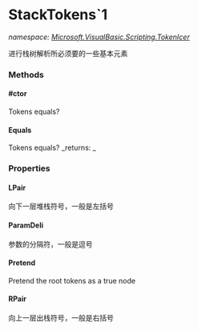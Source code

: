 ﻿
# StackTokens`1
_namespace: [Microsoft.VisualBasic.Scripting.TokenIcer](N-Microsoft.VisualBasic.Scripting.TokenIcer.md)_

进行栈树解析所必须要的一些基本元素

### Methods

#### #ctor
Tokens equals?
#### Equals
Tokens equals?
_returns: _


### Properties

#### LPair
向下一层堆栈符号，一般是左括号
#### ParamDeli
参数的分隔符，一般是逗号
#### Pretend
Pretend the root tokens as a true node
#### RPair
向上一层出栈符号，一般是右括号

